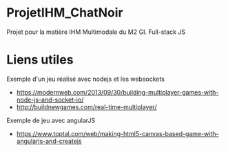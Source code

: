 # ProjetIHM_ChatNoir
Projet pour la matière IHM Multimodale du M2 GI. Full-stack JS

# Liens utiles
Exemple d'un jeu réalisé avec nodejs et les websockets
  - https://modernweb.com/2013/09/30/building-multiplayer-games-with-node-js-and-socket-io/
  - http://buildnewgames.com/real-time-multiplayer/

Exemple de jeu avec angularJS
  - https://www.toptal.com/web/making-html5-canvas-based-game-with-angularjs-and-createjs